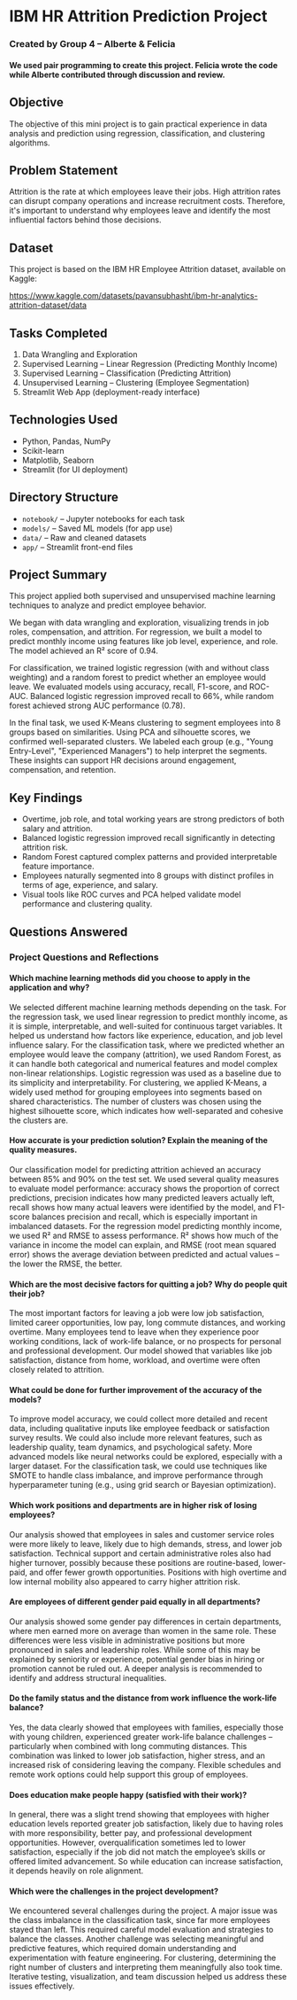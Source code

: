 # IBM HR Attrition Prediction Project

### Created by Group 4 – Alberte & Felicia

#### We used pair programming to create this project. Felicia wrote the code while Alberte contributed through discussion and review.

## Objective

The objective of this mini project is to gain practical experience in data analysis and prediction using regression, classification, and clustering algorithms.

## Problem Statement

Attrition is the rate at which employees leave their jobs. High attrition rates can disrupt company operations and increase recruitment costs. Therefore, it's important to understand why employees leave and identify the most influential factors behind those decisions.

## Dataset

This project is based on the IBM HR Employee Attrition dataset, available on Kaggle:

https://www.kaggle.com/datasets/pavansubhasht/ibm-hr-analytics-attrition-dataset/data

## Tasks Completed

1. Data Wrangling and Exploration  
2. Supervised Learning – Linear Regression (Predicting Monthly Income)  
3. Supervised Learning – Classification (Predicting Attrition)  
4. Unsupervised Learning – Clustering (Employee Segmentation)  
5. Streamlit Web App (deployment-ready interface)  

## Technologies Used

- Python, Pandas, NumPy  
- Scikit-learn  
- Matplotlib, Seaborn  
- Streamlit (for UI deployment)

## Directory Structure

- `notebook/` – Jupyter notebooks for each task  
- `models/` – Saved ML models (for app use)  
- `data/` – Raw and cleaned datasets  
- `app/` – Streamlit front-end files  

## Project Summary

This project applied both supervised and unsupervised machine learning techniques to analyze and predict employee behavior.

We began with data wrangling and exploration, visualizing trends in job roles, compensation, and attrition. For regression, we built a model to predict monthly income using features like job level, experience, and role. The model achieved an R² score of 0.94.

For classification, we trained logistic regression (with and without class weighting) and a random forest to predict whether an employee would leave. We evaluated models using accuracy, recall, F1-score, and ROC-AUC. Balanced logistic regression improved recall to 66%, while random forest achieved strong AUC performance (0.78).

In the final task, we used K-Means clustering to segment employees into 8 groups based on similarities. Using PCA and silhouette scores, we confirmed well-separated clusters. We labeled each group (e.g., "Young Entry-Level", "Experienced Managers") to help interpret the segments. These insights can support HR decisions around engagement, compensation, and retention.

## Key Findings

- Overtime, job role, and total working years are strong predictors of both salary and attrition.
- Balanced logistic regression improved recall significantly in detecting attrition risk.
- Random Forest captured complex patterns and provided interpretable feature importance.
- Employees naturally segmented into 8 groups with distinct profiles in terms of age, experience, and salary.
- Visual tools like ROC curves and PCA helped validate model performance and clustering quality.

## Questions Answered

### Project Questions and Reflections

#### Which machine learning methods did you choose to apply in the application and why?

We selected different machine learning methods depending on the task. For the regression task, we used linear regression to predict monthly income, as it is simple, interpretable, and well-suited for continuous target variables. It helped us understand how factors like experience, education, and job level influence salary. For the classification task, where we predicted whether an employee would leave the company (attrition), we used Random Forest, as it can handle both categorical and numerical features and model complex non-linear relationships. Logistic regression was used as a baseline due to its simplicity and interpretability. For clustering, we applied K-Means, a widely used method for grouping employees into segments based on shared characteristics. The number of clusters was chosen using the highest silhouette score, which indicates how well-separated and cohesive the clusters are.

#### How accurate is your prediction solution? Explain the meaning of the quality measures.

Our classification model for predicting attrition achieved an accuracy between 85% and 90% on the test set. We used several quality measures to evaluate model performance: accuracy shows the proportion of correct predictions, precision indicates how many predicted leavers actually left, recall shows how many actual leavers were identified by the model, and F1-score balances precision and recall, which is especially important in imbalanced datasets. For the regression model predicting monthly income, we used R² and RMSE to assess performance. R² shows how much of the variance in income the model can explain, and RMSE (root mean squared error) shows the average deviation between predicted and actual values – the lower the RMSE, the better.

#### Which are the most decisive factors for quitting a job? Why do people quit their job?

The most important factors for leaving a job were low job satisfaction, limited career opportunities, low pay, long commute distances, and working overtime. Many employees tend to leave when they experience poor working conditions, lack of work-life balance, or no prospects for personal and professional development. Our model showed that variables like job satisfaction, distance from home, workload, and overtime were often closely related to attrition.

#### What could be done for further improvement of the accuracy of the models?

To improve model accuracy, we could collect more detailed and recent data, including qualitative inputs like employee feedback or satisfaction survey results. We could also include more relevant features, such as leadership quality, team dynamics, and psychological safety. More advanced models like neural networks could be explored, especially with a larger dataset. For the classification task, we could use techniques like SMOTE to handle class imbalance, and improve performance through hyperparameter tuning (e.g., using grid search or Bayesian optimization).

#### Which work positions and departments are in higher risk of losing employees?

Our analysis showed that employees in sales and customer service roles were more likely to leave, likely due to high demands, stress, and lower job satisfaction. Technical support and certain administrative roles also had higher turnover, possibly because these positions are routine-based, lower-paid, and offer fewer growth opportunities. Positions with high overtime and low internal mobility also appeared to carry higher attrition risk.

#### Are employees of different gender paid equally in all departments?

Our analysis showed some gender pay differences in certain departments, where men earned more on average than women in the same role. These differences were less visible in administrative positions but more pronounced in sales and leadership roles. While some of this may be explained by seniority or experience, potential gender bias in hiring or promotion cannot be ruled out. A deeper analysis is recommended to identify and address structural inequalities.

#### Do the family status and the distance from work influence the work-life balance?

Yes, the data clearly showed that employees with families, especially those with young children, experienced greater work-life balance challenges – particularly when combined with long commuting distances. This combination was linked to lower job satisfaction, higher stress, and an increased risk of considering leaving the company. Flexible schedules and remote work options could help support this group of employees.

#### Does education make people happy (satisfied with their work)?

In general, there was a slight trend showing that employees with higher education levels reported greater job satisfaction, likely due to having roles with more responsibility, better pay, and professional development opportunities. However, overqualification sometimes led to lower satisfaction, especially if the job did not match the employee’s skills or offered limited advancement. So while education can increase satisfaction, it depends heavily on role alignment.

#### Which were the challenges in the project development?

We encountered several challenges during the project. A major issue was the class imbalance in the classification task, since far more employees stayed than left. This required careful model evaluation and strategies to balance the classes. Another challenge was selecting meaningful and predictive features, which required domain understanding and experimentation with feature engineering. For clustering, determining the right number of clusters and interpreting them meaningfully also took time. Iterative testing, visualization, and team discussion helped us address these issues effectively.
